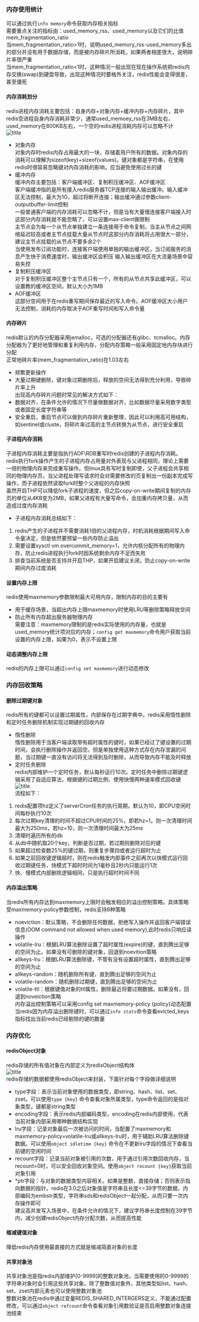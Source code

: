 ### 内存使用统计  
可以通过执行`info memory`命令获取内存相关指标  
需要重点关注的指标由：used_memory_rss、used_memory以及它们的比值mem_fragmentation_ratio  
当mem_fragmentation_ratio>1时，说明used_memory_rss-used_memory多出的部分并没有用于数据存储，而是被内存碎片所消耗，如果两者相差很大，说明碎片率很严重  
当mem_fragmentation_ratio<1时，这种情况一般出现在现在操作系统把redis内存交换(swap)到硬盘导致，出现这种情况时要格外关注，redis性能会变得很差，甚至僵死  
#### 内存消耗划分  
redis进程内存消耗主要包括：自身内存+对象内存+缓冲内存+内存碎片，其中redis空进程自身内存消耗非常少，通常used_memoey_rss在3MB左右，used_memory在800KB左右，一个空的redis进程消耗内存可以忽略不计  
![title](https://raw.githubusercontent.com/liujinxi931204/image/master/gitnote/2020/09/25/1601027457818-1601027457867.png)  
+ 对象内存  
对象内存时redis内存占用最大的一块，存储着用户所有的数据。对象内存的消耗可以理解为sizeof(key)+sizeof(values)。键对象都是字符串，在使用redis时很容易忽略键对内存消耗的影响，应当避免使用过长的键  
+ 缓冲内存  
缓冲内存主要包括：客户端缓冲区、复制积压缓冲区、AOF缓冲区  
客户端缓冲指的是所有接入redis服务器TCP连接的输入输出缓冲。输入缓冲区无法控制，最大为1G，超过将断开连接；输出缓冲通过参数client-outputbuffer-limit控制  
一般普通客户端的内存消耗可以忽略不计，但是当有大量慢连接客户端接入时这部分内存消耗就不能忽略了，可以设置max-client做限制  
主节点会为每一个从节点单独建立一条连接用于命令复制，当主从节点之间网络延迟较高或者主节点挂载大量从节点时这部分内存消耗将占用很大一部分，建议主节点挂载的从节点不要多余2个  
当使用发布订阅功能时，连接客户端使用单独的输出缓冲区，当订阅服务的消息产生快于消费速度时，输出缓冲区会积压
输入输出缓冲区在大流量场景中容易失控  
+ 复制积压缓冲区  
对于复制积压缓冲区整个主节点只有一个，所有的从节点共享此缓冲区，可以设置教的缓冲区空间，默认大小为1MB  
+ AOF缓冲区  
这部分空间用于在redis重写期间保存最近的写入命令。AOF缓冲区大小用户无法控制，消耗的内存取决于AOF重写时间和写入命令量  
#### 内存碎片  
redis默认的内存分配器采用jemalloc，可选的分配器还有glibc、tcmalloc。内存分配器为了更好地管理和重复利用内存，分配内存策略一般采用固定地内存块进行分配  
正常地碎片率(mem_fragmentation_ratio)在1.03左右  
+ 频繁更新操作  
+ 大量过期键删除，键对象过期删除后，释放的空间无法得到充分利用，导致碎片率上升  
出现高内存碎片问题时常见的解决方式如下：  
+ 数据对齐，在条件允许的情况下尽量做数据对齐，比如数据尽量采用数字类型或者固定长度字符串等  
+ 安全重启，重启节点可以做到内存碎片重新整理，因此可以利用高可用结构，如sentinel或cluste，将碎片率过高的主节点转换为从节点，进行安全重启  
#### 子进程内存消耗  
子进程内存消耗主要是指执行AOF\RDB重写时redis创建的子进程内存消耗。redis执行fork操作产生的子进程内存占用量对外表现与父进程相同，理论上需要一倍的物理内存来完成重写操作。但linux具有写时复制即使，父子进程会共享相同的物理内存页，当父进程处理写请求时会对需要修改的页复制出一份副本完成写操作，而子进程依然读取fork时整个父进程的内存快照  
虽然开启THP可以降低fork子进程的速度，但之后copy-on-write期间复制的内存页的单位从4KB变为2MB，如果父进程有大量写命令，会加重内存拷贝量，从而造成过度内存消耗  
+ 子进程内存消耗总结如下：  
1. redis产生的子进程并不需要消耗1倍的父进程内存，时机消耗根据期间写入命令量决定，但是依然要预留一些内存防止溢出  
2. 需要设置sysctl vm.overcommit_memory=1，允许内核分配所有的物理内存，防止redis进程执行fork时因系统剩余内存不足而失败  
3. 排查当前系统是否支持并开启THP，如果开启建议关闭，防止copy-on-write期间内存过度消耗  
#### 设置内存上限  
redis使用maxmemory参数限制最大可用内存，限制内存的目的主要有  
+ 用于缓存场景，当超出内存上限maxmemory时使用LRU等删除策略释放空间  
+ 防止所有内存超出服务器物理内存  
需要注意：maxmemory限制的是redis实际使用的内存量，也就是used_memory统计项对应的内存；`config get maxmemory`命令用户获取当前设置的内存上限，如果为0，表示不设置上限  
#### 动态调整内存上限  
redis的内存上限可以通过`config set maxmemory`进行动态修改  
### 内存回收策略  
#### 删除过期键对象  
redis所有的键都可以设置过期属性，内部保存在过期字典中。redis采用惰性删除和定时任务删除机制实现过期键的回收内存  
+ 惰性删除  
惰性删除用于当客户端读取带有超时属性的键时，如果已经过了键设置的过期时间，会执行删除操作并返回空。但是单独使用这种方式存在内存泄漏的问题，当过期键一直没有访问将无法得到及时删除，从而导致内存不能及时释放  
+ 定时任务删除  
redis内部维护一个定时任务，默认每秒运行10次。定时任务中删除过期键逻辑采用了自适应算法，根据键的过期比例、使用快慢两种速率模式回收键  
![title](https://raw.githubusercontent.com/liujinxi931204/image/master/gitnote/2020/09/27/1601189825353-1601189825439.png)  
流程如下：  
1. redis配置项hz定义了serverCron任务的执行周期，默认为10，即CPU空闲时间每秒执行10次  
2. 每次过期key清理的时间不超过CPU时间的25%，即若hz=1，则一次清理时间最大为250ms，若hz=10，则一次清理时间最大为25ms  
3. 清理时遍历所有的db  
4. 从db中随机取20个key，判断是否过期，若过期则删除对应的键  
5. 如果超过检查数25%的键过期，则重复步骤四或者运行超时为止  
6. 如果之前回收键逻辑超时，则在redis触发内部事件之前再次以快模式运行回收过期键任务，快模式下超时时间为1毫秒且2秒内只能运行1次  
7. 快、慢模式内部删除逻辑相同，只是执行超时时间不同  
#### 内存溢出策略  
当redis所有内存达到maxmemory上限时会触发相应的溢出控制策略。具体策略受maxmemory-policy参数控制，redis支持6种策略    
+ noeviction：默认策略，不会删除任何数据，拒绝写入操作并返回客户端错误信息(OOM command not allowed when used memory),此时redis只响应读操作  
+ volatile-lru：根据LRU算法删除设置了超时属性(expire)的键，直到腾出足够的空间为止。如果没有可删除的键对象，回退到noevition策略  
+ allkeys-lru：根据LRU算法删除键，不管有没有设置超时属性，直到腾出足够的空间为止  
+ allkeys-random：随机删除所有键，直到腾出足够的空间为止  
+ volatile-random：随机删除过期键，直到腾出足够的空间为止  
+ volatile-ttl：根据键值对象的ttl属性，删除最近将要过期数据。如果没有，回退到noveiction策略  
内存溢出控制策略可以采用config set maxmemory-policy {policy}动态配置  
当redis因为内存溢出删除键时，可以通过`info stats`命令查看evicted_keys指标找出当前redis已经剔除的键的数量  
### 内存优化  
#### redisObject对象  
redis存储的所有值对象在内部定义为redisObject结构体  
![title](https://raw.githubusercontent.com/liujinxi931204/image/master/gitnote/2020/09/27/1601192361370-1601192361373.png)  
redis存储的数据都使用redisObject来封装，下面针对每个字段做详细说明  
+ type字段：表示当前对象使用的数据类型，即string、hash、list、set、zset。可以使用`type {key}` 命令查看对象所属类型，type命令返回的是指对象类型，键都是string类型  
+ encoding字段：表示redis内部编码类型，encoding在redis内部使用，代表当前对象内部采用哪种数据结构实现  
+ lru字段：记录对象最后一次被访问的时间，当配置了maxmemory和maxmemory-policy=volatile-lru或allkeys-lru时，用于辅助LRU算法删除键数据。可以使用`object idletime {key}` 命令在不更新lru字段的情况下查看当前键的空闲时间  
+ recount字段：记录当前对象被引用的次数，用于通过引用次数回收内存，当recount=0时，可以安全回收对象空间。使用`object recount {key}`获取当前对象引用  
+ *ptr字段：与对象的数据类型内容相关。如果是整数，直接存储；否则表示指向数据的指针。redis在3.0之后对象值是字符串且长度<=39字节的数据，内部编码为embstr类型，字符串sds和redisObject一起分配，从而只要一次内存操作即可  
建议高并发写入场景中，在条件允许的情况下，建议字符串长度控制在39字节内，减少创建redisObject内存分配次数，从而提高性能  
#### 缩减键值对象  
降低redis内存使用最直接的方式就是缩减简直对象的长度  
#### 共享对象池  
共享对象池是指redis内部维护[0-9999]的整数对象池，当需要使用的0-9999的字符串对象时会引用这些共享对象。除了整数值对象外，其他类型如list、hash、set、zset内部元素也可以使用整数对象池  
整数对象池在redis中通过变量REDIS_SHARED_INTERGERS定义，不能通过配置修改，可以通过`object refcount`命令查看对象引用数验证是否启用整数对象连接池结束








